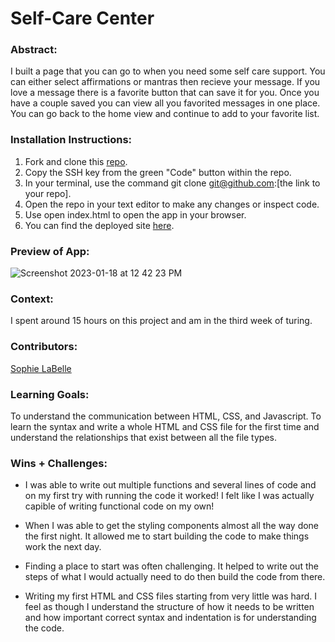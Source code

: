 # Self-Care Center 

### Abstract:
[//]: <> 
I built a page that you can go to when you need some self care support. You can either select affirmations or mantras then recieve your message. If you love a message there is a favorite button that can save it for you. Once you have a couple saved you can view all you favorited messages in one place. You can go back to the home view and continue to add to your favorite list. 

### Installation Instructions:
[//]: <>
1. Fork and clone this [repo](https://github.com/sophielabelle/self-care-center).
1. Copy the SSH key from the green "Code" button within the repo.
1. In your terminal, use the command git clone git@github.com:[the link to your repo].
1. Open the repo in your text editor to make any changes or inspect code.
1. Use open index.html to open the app in your browser.
1. You can find the deployed site [here](https://sophielabelle.github.io/self-care-center/).

### Preview of App:
[//]: <> 
![Screenshot 2023-01-18 at 12 42 23 PM](https://user-images.githubusercontent.com/117314181/213290578-b8e6351d-4fe9-444b-9139-d23900f35d4d.png)

### Context:
[//]: <> 
I spent around 15 hours on this project and am in the third week of turing. 


### Contributors:
[//]: <> 
[Sophie LaBelle](https://github.com/sophielabelle)

### Learning Goals:
[//]: <> 
To understand the communication between HTML, CSS, and Javascript. To learn the syntax and write a whole HTML and CSS file for the first time and understand the relationships that exist between all the file types. 

### Wins + Challenges:
[//]: <> 
- I was able to write out multiple functions and several lines of code and on my first try with running the code it worked! I felt like I was actually capible of writing functional code on my own!

- When I was able to get the styling components almost all the way done the first night. It allowed me to start building the code to make things work the next day. 

- Finding a place to start was often challenging. It helped to write out the steps of what I would actually need to do then build the code from there. 

- Writing my first HTML and CSS files starting from very little was hard. I feel as though I understand the structure of how it needs to be written and how important correct syntax and indentation is for understanding the code. 
